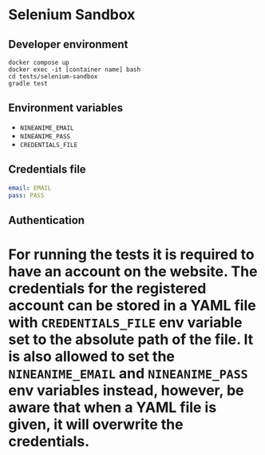 # Selenium Sandbox

## Developer environment

```
docker compose up
docker exec -it [container name] bash
cd tests/selenium-sandbox
gradle test
```

## Environment variables

- `NINEANIME_EMAIL`
- `NINEANIME_PASS`
- `CREDENTIALS_FILE`

## Credentials file

```yaml
email: EMAIL
pass: PASS
```

## Authentication

For running the tests it is required to have an account on the [](https://9anime.pe/) website.
The credentials for the registered account can be stored in a YAML file with `CREDENTIALS_FILE`
env variable set to the absolute path of the file.
It is also allowed to set the `NINEANIME_EMAIL` and `NINEANIME_PASS` env variables instead,
however, be aware that when a YAML file is given, it will overwrite the credentials.
=======
